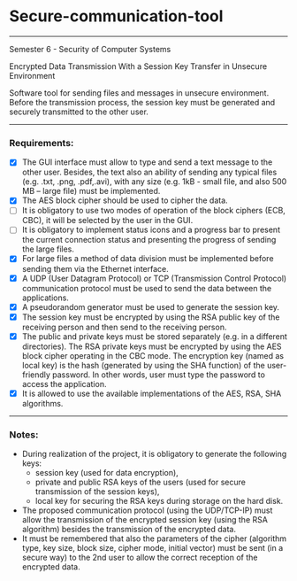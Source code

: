 # Secure-communication-tool

---

Semester 6 - Security of Computer Systems 

Encrypted Data Transmission With a Session Key Transfer in Unsecure Environment

Software tool for sending files and messages in unsecure environment. 
Before the transmission process, the session key must be generated and securely transmitted to the other user.

---

### Requirements:
- [x] The GUI interface must allow to type and send a text message to the other user. Besides, the text also an ability of sending any typical files (e.g. .txt, .png, .pdf,.avi), with any size (e.g. 1kB - small file, and also 500 MB – large file) must be implemented.
- [x] The AES block cipher should be used to cipher the data. 
- [ ] It is obligatory to use two modes of operation of the block ciphers (ECB, CBC), it will be selected by the user in the GUI.
- [ ] It is obligatory to implement status icons and a progress bar to present the current connection status and presenting the progress of sending the large files.
- [x] For large files a method of data division must be implemented before sending them via the Ethernet interface.
- [x] A UDP (User Datagram Protocol) or TCP (Transmission Control Protocol) communication protocol must be used to send the data between the applications.
- [x] A pseudorandom generator must be used to generate the session key.
- [x] The session key must be encrypted by using the RSA public key of the receiving person and then send to the receiving person.
- [x] The public and private keys must be stored separately (e.g. in a different directories). The RSA private keys must be encrypted by using the AES block cipher operating in the CBC mode. The encryption key (named as local key) is the hash (generated by using the SHA function) of the user-friendly password. In other words, user must type the password to access the application.
- [x] It is allowed to use the available implementations of the AES, RSA, SHA algorithms.

---

### Notes:
- During realization of the project, it is obligatory to generate the following keys:
  - session key (used for data encryption),
  - private and public RSA keys of the users (used for secure transmission of the session keys),
  - local key for securing the RSA keys during storage on the hard disk.
- The proposed communication protocol (using the UDP/TCP-IP) must allow the transmission of the encrypted session key (using the RSA algorithm) besides the transmission of the encrypted data.
- It must be remembered that also the parameters of the cipher (algorithm type, key size, block size, cipher mode, initial vector) must be sent (in a secure way) to the 2nd user to allow the correct reception of the encrypted data.

